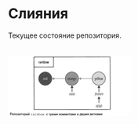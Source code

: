 # Слияния

Текущее состояние репозитория.  
<br>  
<img src="resources/images/d_17.png" alt="Описание изображения" style="width: 50%;" />   
<br>
